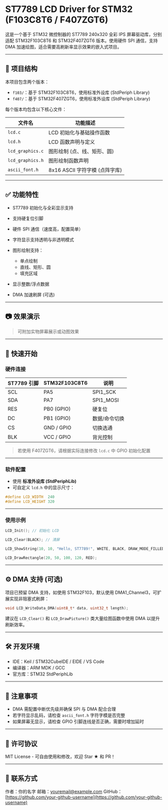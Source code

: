 # ST7789 LCD Driver for STM32 (F103C8T6 / F407ZGT6)

这是一个基于 STM32 微控制器的 ST7789 240x320 全彩 IPS 屏幕驱动库，分别适配 STM32F103C8T6 和 STM32F407ZGT6 版本。使用硬件 SPI 通信，支持 DMA 加速绘图，适合需要高刷新率显示效果的嵌入式项目。

---

## 📁 项目结构

本项目包含两个版本：

* `f103/`：基于 STM32F103C8T6，使用标准外设库 (StdPeriph Library)
* `f407/`：基于 STM32F407ZGT6，使用标准外设库 (StdPeriph Library)

每个版本均包含以下核心文件：

| 文件名              | 功能描述                   |
| ---------------- | ---------------------- |
| `lcd.c`          | LCD 初始化与基础操作函数         |
| `lcd.h`          | LCD 函数声明与定义            |
| `lcd_graphics.c` | 图形绘制 (点、线、矩形、圆)        |
| `lcd_graphics.h` | 图形绘制函数声明               |
| `ascii_font.h`   | 8x16 ASCII 字符字模 (点阵字库) |

---

## ✅ 功能特性

* ST7789 初始化与全彩显示支持
* 支持硬复位引脚
* 硬件 SPI 通信（速度高，配置简单）
* 字符显示支持透明与非透明模式
* 图形绘制支持：

  * 单点绘制
  * 直线、矩形、圆
  * 填充区域
* 显示整数/浮点数据
* DMA 加速刷屏 (可选)

---

## 📷 效果演示

> 可附加实物屏幕展示或动图效果

---

## 🚀 快速开始

### 硬件连接

| ST7789 引脚 | STM32F103C8T6 | 说明         |
| --------- | ------------- | ---------- |
| SCL       | PA5           | SPI1\_SCK  |
| SDA       | PA7           | SPI1\_MOSI |
| RES       | PB0 (GPIO)    | 硬复位        |
| DC        | PB1 (GPIO)    | 数据/命令切换    |
| CS        | GND / GPIO    | 切换选通       |
| BLK       | VCC / GPIO    | 背光控制       |

> 若使用 F407ZGT6，请根据实际连接修改 `lcd.c` 中 GPIO 初始化配置

---

### 软件配置

* 使用 **标准外设库 (StdPeriphLib)**
* 可自定义 `lcd.h` 中的显示尺寸：

```c
#define LCD_WIDTH  240
#define LCD_HEIGHT 320
```

---

### 使用示例

```c
LCD_Init(); // 初始化 LCD

LCD_Clear(BLACK); // 清屏

LCD_ShowString(10, 10, "Hello, ST7789!", WHITE, BLACK, DRAW_MODE_FILLED);

LCD_DrawRectangle(20, 50, 100, 120, RED);
```

---

## ⚙️ DMA 支持 (可选)

项目已预留 DMA 支持，如使用 STM32F103，默认使用 DMA1\_Channel3，可扩展实现非阻塞式刷屏：

```c
void LCD_WriteData_DMA(uint8_t* data, uint32_t length);
```

建议在 `LCD_Clear()` 和 `LCD_DrawPicture()` 类大量绘图函数中使用 DMA 以提升刷新效率。

---

## 🛠 开发环境

* IDE：Keil / STM32CubeIDE / EIDE / VS Code
* 编译器：ARM MDK / GCC
* 官方库：STM32 StdPeriphLib

---

## 📌 注意事项

* DMA 需配置中断优先级并确保 SPI 与 DMA 配合合理
* 若字符显示乱码，请检查 `ascii_font.h` 字符字模是否完整
* 如果屏幕无显示，请检查 GPIO 引脚连线是否正确，需要时增加延时

---

## 📜 许可协议

MIT License - 可自由使用和修改，欢迎 Star ★ 和 PR！

---

## 📨 联系方式

作者：你的名字
邮箱：[youremail@example.com](mailto:youremail@example.com)
GitHub：[https://github.com/your-github-username](https://github.com/your-github-username)
